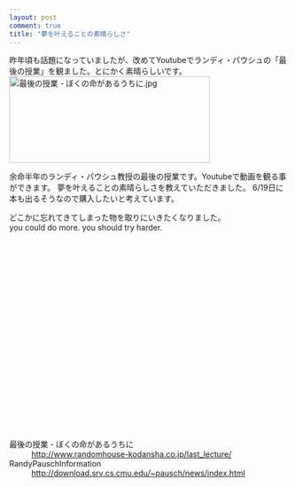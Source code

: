```yaml
---
layout: post
comment: true
title: "夢を叶えることの素晴らしさ"
---
```

<p>
昨年頃も話題になっていましたが、改めてYoutubeでランディ・パウシュの「最後の授業」を観ました。とにかく素晴らしいです。
<br />
<a href="http://www.randomhouse-kodansha.co.jp/last_lecture/" target="_blank"><img src="http://img.seiji.me/blog/2008/06/.jpg" alt="最後の授業 - ぼくの命があるうちに.jpg" border="0" width="362" height="156" /></a>
</p>









<!--more-->






<p>
余命半年のランディ・パウシュ教授の最後の授業です。Youtubeで動画を観る事ができます。
夢を叶えることの素晴らしさを教えていただきました。
6/19日に本も出るそうなので購入したいと考えています。
</p>
<p>
どこかに忘れてきてしまった物を取りにいきたくなりました。<br />
you could do more. you should try harder.
</p>
<object width="425" height="344"><param name="movie" value="http://www.youtube.com/v/nrFMRuB2lbA&hl=ja"></param><embed src="http://www.youtube.com/v/nrFMRuB2lbA&hl=ja" type="application/x-shockwave-flash" width="425" height="344"></embed></object>

<dl>
<dt>最後の授業 - ぼくの命があるうちに</dt>
<dd><a href="http://www.randomhouse-kodansha.co.jp/last_lecture/" target="_blank">http://www.randomhouse-kodansha.co.jp/last_lecture/</a></dd>
<dt>RandyPauschInformation</dt>
<dd><a href="http://download.srv.cs.cmu.edu/~pausch/news/index.html" target="_blank">http://download.srv.cs.cmu.edu/~pausch/news/index.html</a></dd>
</dl>
